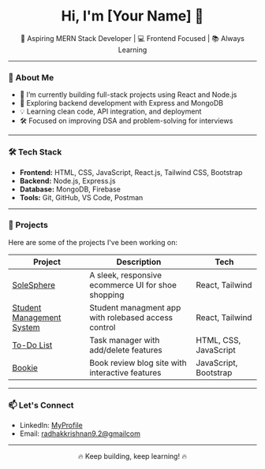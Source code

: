 <h1 align="center">Hi, I'm [Your Name] 👋</h1>
<p align="center">
  🚀 Aspiring MERN Stack Developer | 💻 Frontend Focused | 📚 Always Learning
</p>

---

### 🌱 About Me
- 🔭 I’m currently building full-stack projects using React and Node.js
- 🌱 Exploring backend development with Express and MongoDB
- 💡 Learning clean code, API integration, and deployment
- 🛠️ Focused on improving DSA and problem-solving for interviews

---

### 🛠️ Tech Stack

- **Frontend:** HTML, CSS, JavaScript, React.js, Tailwind CSS, Bootstrap
- **Backend:** Node.js, Express.js
- **Database:** MongoDB, Firebase
- **Tools:** Git, GitHub, VS Code, Postman

---

### 📘 Projects

Here are some of the projects I've been working on:

| Project | Description | Tech |
|--------|-------------|------|
| [SoleSphere](https://github.com/Radhakkrishnan/Solesphere) | A sleek, responsive ecommerce UI for shoe shopping | React, Tailwind |
| [Student Management System](https://github.com/Radhakkrishnan/MERN-) | Student managment app with rolebased access control| React, Tailwind |
| [To-Do List](https://github.com/yourusername/todo-app) | Task manager with add/delete features | HTML, CSS, JavaScript |
| [Bookie](https://github.com/yourusername/bookie) | Book review blog site with interactive features | JavaScript, Bootstrap |

---

### 📫 Let's Connect
- LinkedIn: [MyProfile](https://www.linkedin.com/in/radhakkrishnan-c/)
- Email: [radhakkrishnan9.2@gmailcom](radhakkrishnan9.2@gmail.com)

---

<p align="center">🔥 Keep building, keep learning! 🔥</p>
